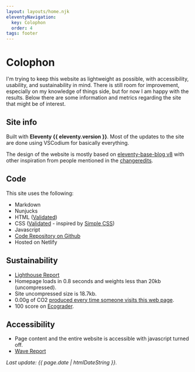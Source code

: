 ```yaml
---
layout: layouts/home.njk
eleventyNavigation:
  key: Colophon
  order: 4
tags: footer
---
```


# Colophon

I'm trying to keep this website as lightweight as possible, with accessibility, usability, and sustainability in mind. There is still room for improvement, especially on my knowledge of things side, but for now I am happy with the results. Below there are some information and metrics regarding the site that might be of interest.

## Site info

Built with **Eleventy {{ eleventy.version }}**. Most of the updates to the site are done using VSCodium for basically everything.

The design of the website is mostly based on [eleventy-base-blog v8](https://github.com/11ty/eleventy-base-blog) with other inspiration from people mentioned in the [changeredits](/credits/).

## Code

This site uses the following:
- Markdown
- Nunjucks
- HTML ([Validated](https://validator.w3.org/nu/?doc=https://www.archaeoramblings.com/))
- CSS ([Validated](http://jigsaw.w3.org/css-validator/validator?lang=en&profile=css3svg&uri=https%3A%2F%2Fwww.archaeoramblings.com&usermedium=all&vextwarning=&warning=1) - inspired by [Simple CSS](https://simplecss.org/))
- Javascript
- [Code Repository on Github](https://github.com/andreatitolo/11ty_blog)
- Hosted on Netlify

## Sustainability

- [Lighthouse Report](https://pagespeed.web.dev/analysis/https-www-archaeoramblings-com/9mnaxe13e8?form_factor=desktop)
- Homepage loads in 0.8 seconds and weights less than 20kb (uncompressed).
- Site uncompressed size is 18.7kb.
- 0.00g of CO2 [produced every time someone visits this web page](https://www.websitecarbon.com/website/archaeoramblings-com/).
- 100 score on [Ecograder](https://ecograder.com/report/bz66KdfL3waTP0p2FHFDungb).

## Accessibility

- Page content and the entire website is accessible with javascript turned off.
- [Wave Report](https://wave.webaim.org/report#/https://www.archaeoramblings.com/)

_<p class="small">Last update: {{ page.date | htmlDateString }}.</p>_